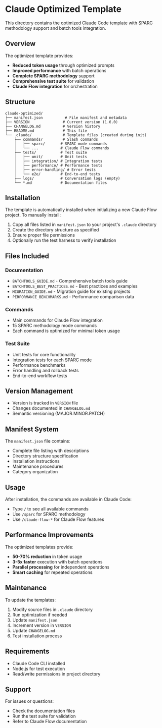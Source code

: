 # Claude Optimized Template

This directory contains the optimized Claude Code template with SPARC methodology support and batch tools integration.

## Overview

The optimized template provides:
- **Reduced token usage** through optimized prompts
- **Improved performance** with batch operations
- **Complete SPARC methodology** support
- **Comprehensive test suite** for validation
- **Claude Flow integration** for orchestration

## Structure

```
claude-optimized/
├── manifest.json          # File manifest and metadata
├── VERSION               # Current version (1.0.0)
├── CHANGELOG.md          # Version history
├── README.md             # This file
└── .claude/              # Template files (created during init)
    ├── commands/         # Slash commands
    │   ├── sparc/       # SPARC mode commands
    │   └── ...          # Claude Flow commands
    ├── tests/           # Test suite
    │   ├── unit/        # Unit tests
    │   ├── integration/ # Integration tests
    │   ├── performance/ # Performance tests
    │   ├── error-handling/ # Error tests
    │   └── e2e/         # End-to-end tests
    ├── logs/            # Conversation logs (empty)
    └── *.md             # Documentation files
```

## Installation

The template is automatically installed when initializing a new Claude Flow project. To manually install:

1. Copy all files listed in `manifest.json` to your project's `.claude` directory
2. Create the directory structure as specified
3. Ensure proper file permissions
4. Optionally run the test harness to verify installation

## Files Included

### Documentation
- `BATCHTOOLS_GUIDE.md` - Comprehensive batch tools guide
- `BATCHTOOLS_BEST_PRACTICES.md` - Best practices and examples
- `MIGRATION_GUIDE.md` - Migration guide for existing projects
- `PERFORMANCE_BENCHMARKS.md` - Performance comparison data

### Commands
- Main commands for Claude Flow integration
- 15 SPARC methodology mode commands
- Each command is optimized for minimal token usage

### Test Suite
- Unit tests for core functionality
- Integration tests for each SPARC mode
- Performance benchmarks
- Error handling and rollback tests
- End-to-end workflow tests

## Version Management

- Version is tracked in `VERSION` file
- Changes documented in `CHANGELOG.md`
- Semantic versioning (MAJOR.MINOR.PATCH)

## Manifest System

The `manifest.json` file contains:
- Complete file listing with descriptions
- Directory structure specification
- Installation instructions
- Maintenance procedures
- Category organization

## Usage

After installation, the commands are available in Claude Code:
- Type `/` to see all available commands
- Use `/sparc` for SPARC methodology
- Use `/claude-flow-*` for Claude Flow features

## Performance Improvements

The optimized templates provide:
- **50-70% reduction** in token usage
- **3-5x faster** execution with batch operations
- **Parallel processing** for independent operations
- **Smart caching** for repeated operations

## Maintenance

To update the templates:
1. Modify source files in `.claude` directory
2. Run optimization if needed
3. Update `manifest.json`
4. Increment version in `VERSION`
5. Update `CHANGELOG.md`
6. Test installation process

## Requirements

- Claude Code CLI installed
- Node.js for test execution
- Read/write permissions in project directory

## Support

For issues or questions:
- Check the documentation files
- Run the test suite for validation
- Refer to Claude Flow documentation